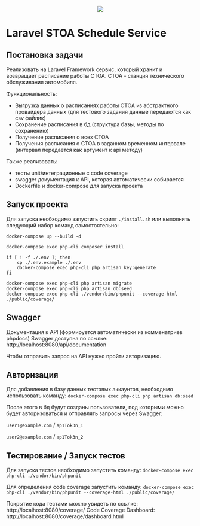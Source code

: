 <p align="center"><img src="https://laravel.com/assets/img/components/logo-laravel.svg"></p>

# Laravel STOA Schedule Service

## Постановка задачи

Реализовать на Laravel Framework сервис, который хранит и возвращает расписание работы СТОА. 
СТОА - станция технического обслуживания автомобиля.

Функциональность:

* Выгрузка данных о расписаниях работы СТОА из абстрактного провайдера данных (для тестового задания данные передаются как csv файлик)
* Сохранение расписания в бд (структура базы, методы по сохранению)
* Получение расписания о всех СТОА
* Получения расписания о СТОА в заданном временном интервале (интервал передается как аргумент к api методу)


Также реализовать:

* тесты unit/интеграционные c code coverage
* swagger документация к API, которая автоматически собирается
* Dockerfile и docker-compose для запуска проекта

## Запуск проекта

Для запуска необходимо запустить скрипт `./install.sh` или выполнить следующий набор команд самостоятельно:
```
docker-compose up --build -d

docker-compose exec php-cli composer install

if [ ! -f ./.env ]; then
    cp ./.env.example ./.env
    docker-compose exec php-cli php artisan key:generate
fi

docker-compose exec php-cli php artisan migrate
docker-compose exec php-cli php artisan db:seed
docker-compose exec php-cli ./vendor/bin/phpunit --coverage-html ./public/coverage/
```

## Swagger

Документация к API (формируется автоматически из комменатриев phpdocs) Swagger доступна по ссылке: http://localhost:8080/api/documentation 

Чтобы отправить запрос на API нужно пройти авторизацию.

## Авторизация

Для добавления в базу данных тестовых аккаунтов, необходимо использовать команду: `docker-compose exec php-cli php artisan db:seed`

После этого в бд будут созданы пользователи, под которыми можно будет авторизоваться и отправлять запросы через Swagger:

`user1@example.com` / `ap1Tok3n_1`

`user2@example.com` / `ap1Tok3n_2` 

## Тестирование / Запуск тестов

Для запуска тестов необходимо запустить команду: `docker-compose exec php-cli ./vendor/bin/phpunit`

Для определения code coverage запустить команду: `docker-compose exec php-cli ./vendor/bin/phpunit --coverage-html ./public/coverage/` 

Покрытие кода тестами можно увидеть по ссылке: http://localhost:8080/coverage/
Code Coverage Dashboard: http://localhost:8080/coverage/dashboard.html
